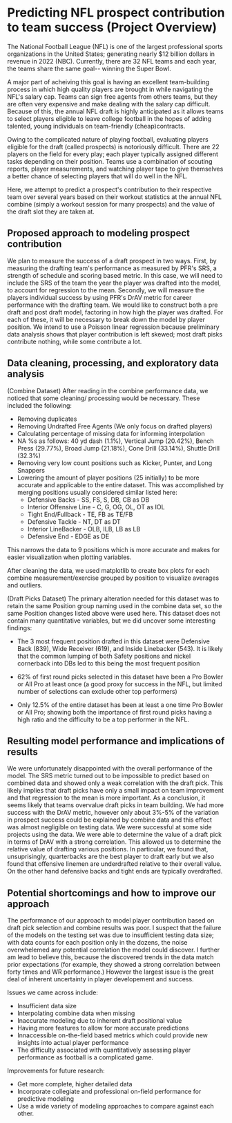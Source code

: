 # **Predicting NFL prospect contribution to team success (Project Overview)**
The National Football League (NFL) is one of the largest professional sports organizations in the United States; generating nearly $12 billion dollars in revenue in 2022 (NBC). Currently, there are 32 NFL teams and each year, the teams share the same goal-- winning the Super Bowl. 

A major part of acheiving this goal is having an excellent team-building process in which high quality players are brought in while navigating the NFL's salary cap. Teams can sign free agents from others teams, but they are often very expensive and make dealing with the salary cap difficult. Because of this, the annual NFL draft is highly anticipated as it allows  teams to select players eligible to leave college football in the hopes of adding talented, young individuals on team-friendly (cheap)contracts.

Owing to the complicated nature of playing football, evaluating players eligible for the draft (called prospects) is notoriously difficult. There are 22 players on the field for every play; each player typically assigned different tasks depending on their position. Teams use a combination of scouting reports, player measurements, and watching player tape to give themselves a better chance of selecting players that will do well in the NFL. 

Here, we attempt to predict a prospect's contribution to their respective team over several years based on their workout statistics at the annual NFL combine (simply a workout session for many prospects) and the value of the draft slot they are taken at.

 

## Proposed approach to modeling prospect contribution

We plan to measure the success of a draft prospect in two ways. First, by measuring the drafting team's performance as measured by PFR's SRS, a strength of schedule and scoring based metric. In this case, we will need to include the SRS of the team the year the player was drafted into the model, to account for regression to the mean. Secondly, we will measure the players individual success by using PFR's DrAV metric for career performance with the drafting team. We would like to construct both a pre draft and post draft model, factoring in how high the player was drafted. For each of these, it will be necessary to break down the model by player position. We intend to use a Poisson linear regression because preliminary data analysis shows that player contribution is left skewed; most draft pisks contribute nothing, while some contribute a lot. 

## Data cleaning, processing, and exploratory data analysis

(Combine Dataset) After reading in the combine performance data, we noticed that some cleaning/ processing would be necessary. These included the following: 

- Removing duplicates
- Removing Undrafted Free Agents (We only focus on drafted players)
- Calculating percentage of missing data for informing interpolation
- NA %s as follows: 40 yd dash (1.1%), Vertical Jump (20.42%), Bench Press (29.77%), Broad Jump (21.18%), Cone Drill (33.14%), Shuttle Drill (32.3%)
- Removing very low count positions such as Kicker, Punter, and Long Snappers
- Lowering the amount of player positions (25 initially) to be more accurate and applicable to the entire dataset. This was accomplished by merging positions usually considered similar listed here:
  - Defensive Backs - SS, FS, S, DB, CB as DB
  - Interior Offensive Line - C, G, OG, OL, OT as IOL
  - Tight End/Fullback - TE, FB as TE/FB
  - Defensive Tackle - NT, DT as DT
  - Interior LineBacker - OLB, ILB, LB as LB
  - Defensive End - EDGE as DE
            
This narrows the data to 9 positions which is more accurate and makes for easier visualization when plotting variables. 

After cleaning the data, we used matplotlib to create box plots for each combine measurement/exercise grouped by position to visualize averages and outliers.


(Draft Picks Dataset) The primary alteration needed for this dataset was to retain the same Position group naming used in the combine data set, so the same Position changes listed above were used here. This dataset does not contain many quantitative variables, but we did uncover some interesting findings:

- The 3 most frequent position drafted in this dataset were Defensive Back (839), Wide Receiver (619), and Inside Linebacker (543). It is likely that the common lumping of both Safety positions and nickel cornerback into DBs led to this being the most frequent position

- 62% of first round picks selected in this dataset have been a Pro Bowler or All Pro at least once (a good proxy for success in the NFL, but limited number of selections can exclude other top performers)

- Only 12.5% of the entire dataset has been at least a one time Pro Bowler or All Pro; showing both the importance of first round picks having a high ratio and the difficulty to be a top performer in the NFL.






## Resulting model performance and implications of results

We were unfortunately disappointed with the overall performance of the model. The SRS metric turned out to be impossible to predict based on combined data and showed only a weak correlation with the draft pick. This likely implies that draft picks have only a small impact on team improvement and that regression to the mean is more important. As a conclusion, it seems likely that teams overvalue draft picks in team building. We had more success with the DrAV metric, however only about 3%-5% of the variation in prospect success could be explained by combine data and this effect was almost negligible on testing data. We were successful at some side projects using the data. We were able to determine the value of a draft pick in terms of DrAV with a strong correlation. This allowed us to determine the relative value of drafting various positions. In particular, we found that, unsuprisingly, quarterbacks are the best player to draft early but we also found that offensive linemen are underdrafted relative to their overall value. On the other hand defensive backs and tight ends are typically overdrafted.


## Potential shortcomings and how to improve our approach

The performance of our approach to model player contribution based on draft pick selection and combine results was poor. I suspect that the failure of the models on the testing set was due to insufficient testing data size; with data counts for each position only in the dozens, the noise overwhelemed any potential correlation the model could discover. I further am lead to believe this, because the discovered trends in the data match prior expectations (for example, they showed a strong correlation between forty times and WR performance.) However the largest issue is the great deal of inherent uncertainty in player developement and success.

Issues we came across include:

- Insufficient data size
- Interpolating combine data when missing
- Inaccurate modeling due to inherent draft positional value
- Having more features to allow for more accurate predictions
- Innaccessible on-the-field based metrics which could provide new insights into actual player performance
- The difficulty associated with quantitatively assessing player performance as football is a complicated game.

Improvements for future research:

- Get more complete, higher detailed data
- Incorporate collegiate and professional on-field performance for predictive modeling
- Use a wide variety of modeling approaches to compare against each other. 
